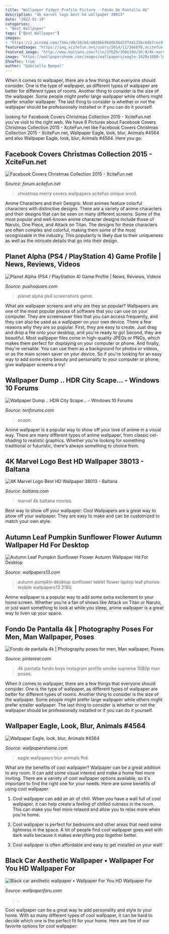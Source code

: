 ```yaml
---
title: "Wallpaper Fidget Profile Picture - Fondo De Pantalla 4k"
description: "4k marvel logo best hd wallpaper 38013"
date: "2022-01-19"
categories:
- "Best Wallpaper"
tags: ["Best Wallpaper"]
images:
- "https://i.pinimg.com/736x/d8/20/b6/d820b656d0b36d37f4d121bc0dbfcec9.jpg"
featuredImage: "https://img.xcitefun.net/users/2014/11/366870,xcitefun-merry-christmas-facebook-cover-10.jpg"
featured_image: "http://www.baltana.com/file/37629/700x394/16:9/4k-marvel-logo-best-hd-wallpaper-38013_1502493510.jpg"
image: "https://wallpapershome.com/images/wallpapers/eagle-1920x1080-look-blur-4564.jpg"
ShowToc: true
author: "Gabrielle Rempel"
---
```



When it comes to wallpaper, there are a few things that everyone should consider. One is the type of wallpaper, as different types of wallpaper are better for different types of rooms. Another thing to consider is the size of the wallpaper. Some people might prefer large wallpaper while others might prefer smaller wallpaper. The last thing to consider is whether or not the wallpaper should be professionally installed or if you can do it yourself.

	

		
looking for Facebook Covers Christmas Collection 2015 - XciteFun.net you've visit to the right web. We have 8 Pictures about Facebook Covers Christmas Collection 2015 - XciteFun.net like Facebook Covers Christmas Collection 2015 - XciteFun.net, Wallpaper Eagle, look, blur, Animals #4564 and also Wallpaper Eagle, look, blur, Animals #4564. Here you go:
		
    
## Facebook Covers Christmas Collection 2015 - XciteFun.net

<img loading=lazy src="https://img.xcitefun.net/users/2014/11/366870,xcitefun-merry-christmas-facebook-cover-10.jpg" onerror="this.onerror=null;this.src='https://tse1.mm.bing.net/th?id=OIP.5we3LK-y-2wjGfPlwYm7SwHaDD&amp;pid=15.1';" alt="Facebook Covers Christmas Collection 2015 - XciteFun.net">

_Source: forum.xcitefun.net_

>christmas merry covers wallpapers xcitefun unique word. 

	

Anime Characters and their Designs: Most animes feature colorful characters with distinctive designs.
There are a variety of anime characters and their designs that can be seen on many different screens. Some of the most popular and well-known anime character designs include those of Naruto, One Piece, and Attack on Titan. The designs for these characters are often complex and colorful, making them some of the most recognizable in the industry. This popularity is likely due to their uniqueness as well as the intricate details that go into their design.

    
## Planet Alpha (PS4 / PlayStation 4) Game Profile | News, Reviews, Videos

<img loading=lazy src="http://images.pushsquare.com/screenshots/92125/large.jpg" onerror="this.onerror=null;this.src='https://tse3.mm.bing.net/th?id=OIP.OFtxYMsqFo93-GZai1tPKgHaEK&amp;pid=15.1';" alt="Planet Alpha (PS4 / PlayStation 4) Game Profile | News, Reviews, Videos">

_Source: pushsquare.com_

>planet alpha ps4 screenshots game. 

	

What are wallpaper screens and why are they so popular?
Wallpapers are one of the most popular pieces of software that you can use on your computer. They are screensaver files that you can access frequently, and they can also be used as a wallpaper on your own device. There a few reasons why they are so popular. First, they are easy to create. Just drag and drop a file onto your desktop, and you're ready to go! Second, they are beautiful. Most wallpaper files come in high-quality JPEGs or PNGs, which makes them perfect for displaying on your computer or phone. And finally, they're versatile. You can use them as a background for photos or videos, or as the main screen saver on your device. So if you're looking for an easy way to add some extra beauty and personality to your computer or phone, give wallpaper screens a try!

    
## Wallpaper Dump .. HDR City Scape... - Windows 10 Forums

<img loading=lazy src="https://www.tenforums.com/attachments/customization/7258d1413899402t-wallpaper-dump-hdr-city-scape-dual-screen-city-night-view-bridge-landscape-widescreen-copy.jpg" onerror="this.onerror=null;this.src='https://tse3.mm.bing.net/th?id=OIP.eunQmIgx7qcmhxqqnAnByAHaDF&amp;pid=15.1';" alt="Wallpaper Dump .. HDR City Scape... - Windows 10 Forums">

_Source: tenforums.com_

>scape. 

	

Anime wallpaper is a popular way to show off your love of anime in a visual way. There are many different types of anime wallpaper, from classic cel-shading to realistic graphics. Whether you're looking for something traditional or futuristic, there's always something to choice from.

    
## 4K Marvel Logo Best HD Wallpaper 38013 - Baltana

<img loading=lazy src="http://www.baltana.com/file/37629/700x394/16:9/4k-marvel-logo-best-hd-wallpaper-38013_1502493510.jpg" onerror="this.onerror=null;this.src='https://tse4.mm.bing.net/th?id=OIP.Tsxj07i-HnxUC5KylrIlEAHaEK&amp;pid=15.1';" alt="4K Marvel Logo Best HD Wallpaper 38013 - Baltana">

_Source: baltana.com_

>marvel 4k baltana movies. 

	

Best way to show off your wallpaper:
Cool Wallpapers are a great way to show off your wallpaper. They are easy to make and can be customized to match your own style.

    
## Autumn Leaf Pumpkin Sunflower Flower Autumn Wallpaper Hd For Desktop

<img loading=lazy src="https://www.wallpapers13.com/wp-content/uploads/2019/04/Autumn-leaf-pumpkin-sunflower-flower-Autumn-Wallpaper-HD-for-Desktop-Laptop-Tablet-Mobile-Phones-3840x2160-1024x768.jpg" onerror="this.onerror=null;this.src='https://tse3.mm.bing.net/th?id=OIP.hdv1uVCuZaOMnaa5NBXMWgHaFj&amp;pid=15.1';" alt="Autumn Leaf Pumpkin Sunflower Flower Autumn Wallpaper Hd For Desktop">

_Source: wallpapers13.com_

>autumn pumpkin desktop sunflower tablet flower laptop leaf phones mobile wallpapers13 2160. 

	

Anime wallpaper is a popular way to add some extra excitement to your home screen. Whether you’re a fan of shows like Attack on Titan or Naruto, or just want something to look at while you sleep, anime wallpaper is a great way to liven up your space.

    
## Fondo De Pantalla 4k | Photography Poses For Men, Man Wallpaper, Poses

<img loading=lazy src="https://i.pinimg.com/736x/d8/20/b6/d820b656d0b36d37f4d121bc0dbfcec9.jpg" onerror="this.onerror=null;this.src='https://tse2.mm.bing.net/th?id=OIP.oGt6hvwPGHS9s4ArR3qY9AHaNK&amp;pid=15.1';" alt="Fondo de pantalla 4k | Photography poses for men, Man wallpaper, Poses">

_Source: pinterest.com_

>4k pantalla fondo boys instagram profile smoke supreme 1080p man poses. 

	

When it comes to wallpaper, there are a few things that everyone should consider. One is the type of wallpaper, as different types of wallpaper are better for different types of rooms. Another thing to consider is the size of the wallpaper. Some people might prefer large wallpaper while others might prefer smaller wallpaper. The last thing to consider is whether or not the wallpaper should be professionally installed or if you can do it yourself.

    
## Wallpaper Eagle, Look, Blur, Animals #4564

<img loading=lazy src="https://wallpapershome.com/images/wallpapers/eagle-1920x1080-look-blur-4564.jpg" onerror="this.onerror=null;this.src='https://tse2.mm.bing.net/th?id=OIP.lYfdDRFouqexQiyw7jnTiwHaEK&amp;pid=15.1';" alt="Wallpaper Eagle, look, blur, Animals #4564">

_Source: wallpapershome.com_

>eagle wallpapers blur animals fhd. 

	

What are the benefits of cool wallpaper?
Wallpaper can be a great addition to any room. It can add some visual interest and make a home feel more inviting. There are a variety of cool wallpaper options available, so it's important to find the right one for your needs. Here are some benefits of using cool wallpaper: 
1. Cool wallpaper can add an air of chill. When you have a wall full of cool wallpaper, it can help create a feeling of chilled outness in the room. This can make you feel more relaxed and allow you to relax more when you're home. 

2. Cool wallpaper is perfect for bedrooms and other areas that need some lightness in the space. A lot of people find cool wallpaper goes well with dark walls because it makes everything pop together better. 

3. Cool wallpaper is often affordable and easy to get installed on your wall!

    
## Black Car Aesthetic Wallpaper • Wallpaper For You HD Wallpaper For

<img loading=lazy src="https://wallpaperforu.com/wp-content/uploads/2020/01/sean-foley-qEWEz-U5p8Q-unsplash1080x1920.jpg" onerror="this.onerror=null;this.src='https://tse4.mm.bing.net/th?id=OIP.3O3j8ajD6JzDDra257pzuwHaNK&amp;pid=15.1';" alt="Black car aesthetic wallpaper • Wallpaper For You HD Wallpaper For">

_Source: wallpaperforu.com_

>. 

	

Cool wallpaper can be a great way to add personality and style to your home. With so many different types of cool wallpaper, it can be hard to decide which one is the perfect fit for your home. Here are five of our favorite options for cool wallpaper: 

